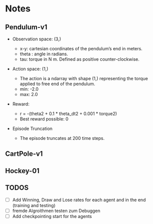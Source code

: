 # Notes


## Pendulum-v1
- Observation space: (3,) 
    - x-y: cartesian coordinates of the pendulum’s end in meters.
    - theta : angle in radians. 
    - tau: torque in N m. Defined as positive counter-clockwise.
- Action space: (1,)
  - The action is a ndarray with shape (1,) representing the torque applied to free end of the pendulum.
  - min: -2.0
  - max: 2.0

- Reward: 
  - r = -(theta2 + 0.1 * theta_dt2 + 0.001 * torque2)
  - Best reward possible: 0


- Episode Truncation 
  - The episode truncates at 200 time steps.



## CartPole-v1




## Hockey-01

## TODOS

- [ ] Add Winning, Draw and Lose rates for each agent and in the end (training and testing)
- [ ] fremde Algroithmen testen zum Debuggen
- [ ] Add checkpointing start for the agents